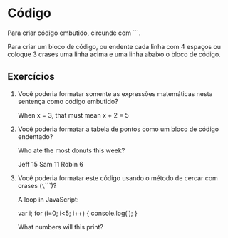 # Código

Para criar código embutido, circunde com `\``.

Para criar um bloco de código, ou endente cada linha com 4 espaços ou coloque 3 crases uma linha acima e uma linha abaixo o bloco de código.

## Exercícios

1. Você poderia formatar somente as expressões matemáticas nesta sentença como código embutido?

    When x = 3, that must mean x + 2 = 5

2. Você poderia formatar a tabela de pontos como um bloco de código endentado?

    Who ate the most donuts this week?

    Jeff  15
    Sam   11
    Robin  6

3. Você poderia formatar este código usando o método de cercar com crases (`\`\`\``)?

    A loop in JavaScript:

    var i;
    for (i=0; i<5; i++) {
      console.log(i);
    }

    What numbers will this print?


